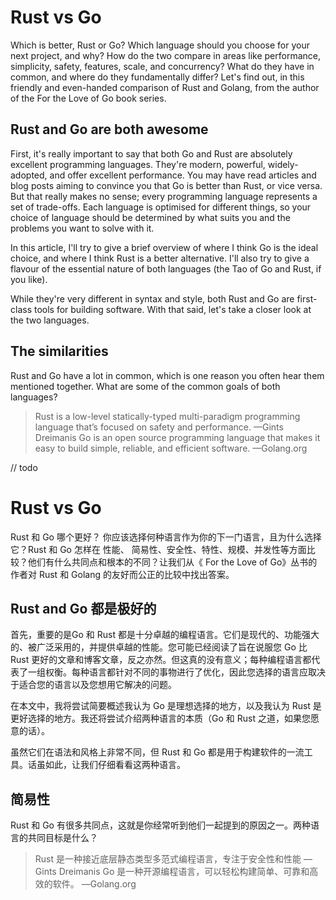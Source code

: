# Rust vs Go
Which is better, Rust or Go? Which language should you choose for your next project, and why? How do the two compare in areas like performance, simplicity, safety, features, scale, and concurrency? What do they have in common, and where do they fundamentally differ? Let's find out, in this friendly and even-handed comparison of Rust and Golang, from the author of the For the Love of Go book series.

## Rust and Go are both awesome
First, it's really important to say that both Go and Rust are absolutely excellent programming languages. They're modern, powerful, widely-adopted, and offer excellent performance. You may have read articles and blog posts aiming to convince you that Go is better than Rust, or vice versa. But that really makes no sense; every programming language represents a set of trade-offs. Each language is optimised for different things, so your choice of language should be determined by what suits you and the problems you want to solve with it.

In this article, I'll try to give a brief overview of where I think Go is the ideal choice, and where I think Rust is a better alternative. I'll also try to give a flavour of the essential nature of both languages (the Tao of Go and Rust, if you like).

While they're very different in syntax and style, both Rust and Go are first-class tools for building software. With that said, let's take a closer look at the two languages.

## The similarities
Rust and Go have a lot in common, which is one reason you often hear them mentioned together. What are some of the common goals of both languages?

>Rust is a low-level statically-typed multi-paradigm programming language that’s focused on safety and performance.
>—Gints Dreimanis
>Go is an open source programming language that makes it easy to build simple, reliable, and efficient software.
>—Golang.org

// todo
# Rust vs Go
 Rust 和 Go 哪个更好？ 你应该选择何种语言作为你的下一门语言，且为什么选择它？Rust 和 Go 怎样在 性能、 简易性、安全性、特性、规模、并发性等方面比较？他们有什么共同点和根本的不同？让我们从《 For the Love of Go》丛书的作者对 Rust 和 Golang 的友好而公正的比较中找出答案。

## Rust and Go 都是极好的
 首先，重要的是Go 和 Rust 都是十分卓越的编程语言。它们是现代的、功能强大的、被广泛采用的，并提供卓越的性能。您可能已经阅读了旨在说服您 Go 比 Rust 更好的文章和博客文章，反之亦然。但这真的没有意义；每种编程语言都代表了一组权衡。每种语言都针对不同的事物进行了优化，因此您选择的语言应取决于适合您的语言以及您想用它解决的问题。

 在本文中，我将尝试简要概述我认为 Go 是理想选择的地方，以及我认为 Rust 是更好选择的地方。我还将尝试介绍两种语言的本质（Go 和 Rust 之道，如果您愿意的话）。

 虽然它们在语法和风格上非常不同，但 Rust 和 Go 都是用于构建软件的一流工具。话虽如此，让我们仔细看看这两种语言。

## 简易性
Rust 和 Go 有很多共同点，这就是你经常听到他们一起提到的原因之一。两种语言的共同目标是什么？

>Rust 是一种接近底层静态类型多范式编程语言，专注于安全性和性能
>—Gints Dreimanis
>Go 是一种开源编程语言，可以轻松构建简单、可靠和高效的软件。
>—Golang.org